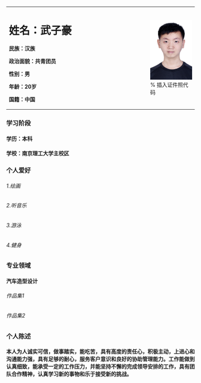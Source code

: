 <table border="0">
   <tr>
      <td width="75%">
        <h1>姓名：武子豪</h1>
        <p><b>民族：汉族</b></p>
        <p><b>政治面貌：共青团员</b></p>
        <p><b>性别：男</b></p>
        <p><b>年龄：20岁</b></p>
        <p><b>国籍：中国</b></p>
     </td>
     <td width="25%">
        <img src="/DSC_7548.JPG"width="100%">            % 插入证件照代码         
       </td>
    </tr>
</table>

### 学习阶段  
#### 学历：本科
#### 学校：南京理工大学主校区

### 个人爱好
###### 1.绘画
###### 2.听音乐
###### 3.游泳
###### 4.健身
### 专业领域
#### 汽车造型设计
###### 作品集1
###### 作品集2
### 个人陈述 
#### 本人为人诚实可信，做事踏实，能吃苦，具有高度的责任心，积极主动，上进心和沟通能力强，具有足够的耐心，服务客户意识和良好的协助管理能力。工作能做到认真细致，能承受一定的工作压力，并能坚持不懈的完成领导安排的工作，具有团队合作精神，认真学习新的事物和乐于接受新的挑战。

